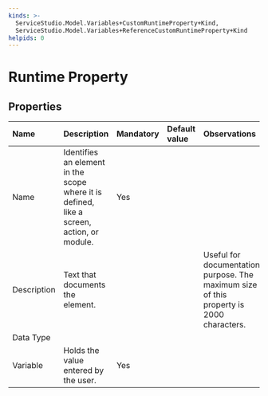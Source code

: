 ```yaml
---
kinds: >-
  ServiceStudio.Model.Variables+CustomRuntimeProperty+Kind,
  ServiceStudio.Model.Variables+ReferenceCustomRuntimeProperty+Kind
helpids: 0
---
```


# Runtime Property

## Properties

| Name | Description | Mandatory | Default value | Observations |
| :--- | :--- | :--- | :--- | :--- |
| Name | Identifies an element in the scope where it is defined, like a screen, action, or module. | Yes |  |  |
| Description | Text that documents the element. |  |  | Useful for documentation purpose. The maximum size of this property is 2000 characters. |
| Data Type |  |  |  |  |
| Variable | Holds the value entered by the user. | Yes |  |  |

